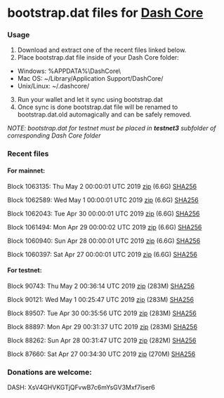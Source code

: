 # bootstrap.dat files for [Dash Core](https://www.dash.org)

### Usage

1. Download and extract one of the recent files linked below.
2. Place bootstrap.dat file inside of your Dash Core folder:
 - Windows: %APPDATA%\DashCore\
 - Mac OS: ~/Library/Application Support/DashCore/
 - Unix/Linux: ~/.dashcore/
3. Run your wallet and let it sync using bootstrap.dat
4. Once sync is done bootstrap.dat file will be renamed to bootstrap.dat.old automagically and can be safely removed.

_NOTE: bootstrap.dat for testnet must be placed in **testnet3** subfolder of corresponding Dash Core folder_

### Recent files

#### For mainnet:

Block 1063135: Thu May  2 00:00:01 UTC 2019 [zip](https://dash-bootstrap.ams3.digitaloceanspaces.com/mainnet/2019-05-02/bootstrap.dat.zip) (6.6G) [SHA256](https://dash-bootstrap.ams3.digitaloceanspaces.com/mainnet/2019-05-02/sha256.txt)

Block 1062589: Wed May  1 00:00:01 UTC 2019 [zip](https://dash-bootstrap.ams3.digitaloceanspaces.com/mainnet/2019-05-01/bootstrap.dat.zip) (6.6G) [SHA256](https://dash-bootstrap.ams3.digitaloceanspaces.com/mainnet/2019-05-01/sha256.txt)

Block 1062043: Tue Apr 30 00:00:01 UTC 2019 [zip](https://dash-bootstrap.ams3.digitaloceanspaces.com/mainnet/2019-04-30/bootstrap.dat.zip) (6.6G) [SHA256](https://dash-bootstrap.ams3.digitaloceanspaces.com/mainnet/2019-04-30/sha256.txt)

Block 1061494: Mon Apr 29 00:00:02 UTC 2019 [zip](https://dash-bootstrap.ams3.digitaloceanspaces.com/mainnet/2019-04-29/bootstrap.dat.zip) (6.6G) [SHA256](https://dash-bootstrap.ams3.digitaloceanspaces.com/mainnet/2019-04-29/sha256.txt)

Block 1060940: Sun Apr 28 00:00:01 UTC 2019 [zip](https://dash-bootstrap.ams3.digitaloceanspaces.com/mainnet/2019-04-28/bootstrap.dat.zip) (6.6G) [SHA256](https://dash-bootstrap.ams3.digitaloceanspaces.com/mainnet/2019-04-28/sha256.txt)

Block 1060397: Sat Apr 27 00:00:01 UTC 2019 [zip](https://dash-bootstrap.ams3.digitaloceanspaces.com/mainnet/2019-04-27/bootstrap.dat.zip) (6.6G) [SHA256](https://dash-bootstrap.ams3.digitaloceanspaces.com/mainnet/2019-04-27/sha256.txt)


#### For testnet:

Block 90743: Thu May  2 00:36:14 UTC 2019 [zip](https://dash-bootstrap.ams3.digitaloceanspaces.com/testnet/2019-05-02/bootstrap.dat.zip) (283M) [SHA256](https://dash-bootstrap.ams3.digitaloceanspaces.com/testnet/2019-05-02/sha256.txt)

Block 90121: Wed May  1 00:25:47 UTC 2019 [zip](https://dash-bootstrap.ams3.digitaloceanspaces.com/testnet/2019-05-01/bootstrap.dat.zip) (283M) [SHA256](https://dash-bootstrap.ams3.digitaloceanspaces.com/testnet/2019-05-01/sha256.txt)

Block 89507: Tue Apr 30 00:35:56 UTC 2019 [zip](https://dash-bootstrap.ams3.digitaloceanspaces.com/testnet/2019-04-30/bootstrap.dat.zip) (283M) [SHA256](https://dash-bootstrap.ams3.digitaloceanspaces.com/testnet/2019-04-30/sha256.txt)

Block 88897: Mon Apr 29 00:31:37 UTC 2019 [zip](https://dash-bootstrap.ams3.digitaloceanspaces.com/testnet/2019-04-29/bootstrap.dat.zip) (283M) [SHA256](https://dash-bootstrap.ams3.digitaloceanspaces.com/testnet/2019-04-29/sha256.txt)

Block 88262: Sun Apr 28 00:31:47 UTC 2019 [zip](https://dash-bootstrap.ams3.digitaloceanspaces.com/testnet/2019-04-28/bootstrap.dat.zip) (282M) [SHA256](https://dash-bootstrap.ams3.digitaloceanspaces.com/testnet/2019-04-28/sha256.txt)

Block 87660: Sat Apr 27 00:34:30 UTC 2019 [zip](https://dash-bootstrap.ams3.digitaloceanspaces.com/testnet/2019-04-27/bootstrap.dat.zip) (270M) [SHA256](https://dash-bootstrap.ams3.digitaloceanspaces.com/testnet/2019-04-27/sha256.txt)


### Donations are welcome:

DASH: XsV4GHVKGTjQFvwB7c6mYsGV3Mxf7iser6
